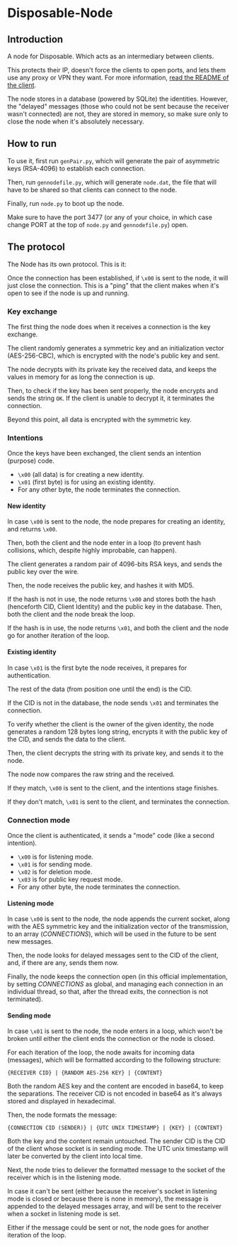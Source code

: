 # Disposable-Node

## Introduction
A node for Disposable. Which acts as an intermediary between clients.

This protects their IP, doesn't force the clients to open ports, and lets them use any proxy or VPN they want. For more information, [read the README of the client](https://git.jlxip.net/jlxip/Disposable-Client).

The node stores in a database (powered by SQLite) the identities. However, the "delayed" messages (those who could not be sent because the receiver wasn't connected) are not, they are stored in memory, so make sure only to close the node when it's absolutely necessary.

## How to run
To use it, first run `genPair.py`, which will generate the pair of asymmetric keys (RSA-4096) to establish each connection.

Then, run `gennodefile.py`, which will generate `node.dat`, the file that will have to be shared so that clients can connect to the node.

Finally, run `node.py` to boot up the node.

Make sure to have the port 3477 (or any of your choice, in which case change PORT at the top of `node.py` and `gennodefile.py`) open.

## The protocol
The Node has its own protocol. This is it:

Once the connection has been established, if `\x00` is sent to the node, it will just close the connection. This is a "ping" that the client makes when it's open to see if the node is up and running.

### Key exchange
The first thing the node does when it receives a connection is the key exchange.

The client randomly generates a symmetric key and an initialization vector (AES-256-CBC), which is encrypted with the node's public key and sent.

The node decrypts with its private key the received data, and keeps the values in memory for as long the connection is up.

Then, to check if the key has been sent properly, the node encrypts and sends the string `OK`. If the client is unable to decrypt it, it terminates the connection.

Beyond this point, all data is encrypted with the symmetric key.

### Intentions
Once the keys have been exchanged, the client sends an intention (purpose) code.

- `\x00` (all data) is for creating a new identity.
- `\x01` (first byte) is for using an existing identity.
- For any other byte, the node terminates the connection.

#### New identity
In case `\x00` is sent to the node, the node prepares for creating an identity, and returns `\x00`.

Then, both the client and the node enter in a loop (to prevent hash collisions, which, despite highly improbable, can happen).

The client generates a random pair of 4096-bits RSA keys, and sends the public key over the wire.

Then, the node receives the public key, and hashes it with MD5.

If the hash is not in use, the node returns `\x00` and stores both the hash (henceforth CID, Client Identity) and the public key in the database. Then, both the client and the node break the loop.

If the hash is in use, the node returns `\x01`, and both the client and the node go for another iteration of the loop.

#### Existing identity
In case `\x01` is the first byte the node receives, it prepares for authentication.

The rest of the data (from position one until the end) is the CID.

If the CID is not in the database, the node sends `\x01` and terminates the connection.

To verify whether the client is the owner of the given identity, the node generates a random 128 bytes long string, encrypts it with the public key of the CID, and sends the data to the client.

Then, the client decrypts the string with its private key, and sends it to the node.

The node now compares the raw string and the received.

If they match, `\x00` is sent to the client, and the intentions stage finishes.

If they don't match, `\x01` is sent to the client, and terminates the connection.

### Connection mode
Once the client is authenticated, it sends a "mode" code (like a second intention).

- `\x00` is for listening mode.
- `\x01` is for sending mode.
- `\x02` is for deletion mode.
- `\x03` is for public key request mode.
- For any other byte, the node terminates the connection.

#### Listening mode
In case `\x00` is sent to the node, the node appends the current socket, along with the AES symmetric key and the initialization vector of the transmission, to an array (_CONNECTIONS_), which will be used in the future to be sent new messages.

Then, the node looks for delayed messages sent to the CID of the client, and, if there are any, sends them now.

Finally, the node keeps the connection open (in this official implementation, by setting _CONNECTIONS_ as global, and managing each connection in an individual thread, so that, after the thread exits, the connection is not terminated).

#### Sending mode
In case `\x01` is sent to the node, the node enters in a loop, which won't be broken until either the client ends the connection or the node is closed.

For each iteration of the loop, the node awaits for incoming data (messages), which will be formatted according to the following structure:

```
{RECEIVER CID} | {RANDOM AES-256 KEY} | {CONTENT}
```

Both the random AES key and the content are encoded in base64, to keep the separations. The receiver CID is not encoded in base64 as it's always stored and displayed in hexadecimal.

Then, the node formats the message:
```
{CONNECTION CID (SENDER)} | {UTC UNIX TIMESTAMP} | {KEY} | {CONTENT}
```

Both the key and the content remain untouched. The sender CID is the CID of the client whose socket is in sending mode. The UTC unix timestamp will later be converted by the client into local time.

Next, the node tries to deliever the formatted message to the socket of the receiver which is in the listening mode.

In case it can't be sent (either because the receiver's socket in listening mode is closed or because there is none in memory), the message is appended to the delayed messages array, and will be sent to the receiver when a socket in listening mode is set.

Either if the message could be sent or not, the node goes for another iteration of the loop.
